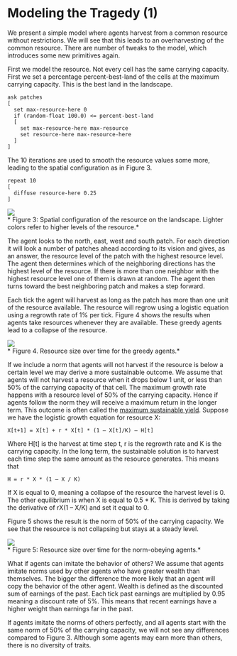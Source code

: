 # Modeling the Tragedy (1)
We present a simple model where agents harvest from a common resource without restrictions. We will see that this leads to an overharvesting of the common resource. There are number of tweaks to the model, which introduces some new primitives again.

First we model the resource. Not every cell has the same carrying capacity. First we set a percentage percent-best-land of the cells at the maximum carrying capacity. This is the best land in the landscape.
```
ask patches
[
  set max-resource-here 0
  if (random-float 100.0) <= percent-best-land
  [
    set max-resource-here max-resource
    set resource-here max-resource-here
  ]
]
```
The 10 iterations are used to smooth the resource values some more, leading to the spatial configuration as in Figure 3.
```
repeat 10
[
  diffuse resource-here 0.25
]
```

![](https://raw.githubusercontent.com/comses/intro-to-abm/master/assets/images/Ch_9_Fig_3.png)<br>*
Figure 3: Spatial configuration of the resource on the landscape. Lighter colors refer to higher levels of the resource.*

The agent looks to the north, east, west and south patch. For each direction it will look a number of patches ahead according to its vision and gives, as an answer, the resource level of the patch with the highest resource level. The agent then determines which of the neighboring directions has the highest level of the resource. If there is more than one neighbor with the highest resource level one of them is drawn at random. The agent then turns toward the best neighboring patch and makes a step forward.

Each tick the agent will harvest as long as the patch has more than one unit of the resource available. The resource will regrow using a logistic equation using a regrowth rate of 1% per tick. Figure 4 shows the results when agents take resources whenever they are available. These greedy agents lead to a collapse of the resource.

![](https://raw.githubusercontent.com/comses/intro-to-abm/master/assets/images/Ch_9_Fig_4.png)<br>*
Figure 4. Resource size over time for the greedy agents.*

If we include a norm that agents will not harvest if the resource is below a certain level we may derive a more sustainable outcome. We assume that agents will not harvest a resource when it drops below 1 unit, or less than 50% of the carrying capacity of that cell. The maximum growth rate happens with a resource level of 50% of the carrying capacity. Hence if agents follow the norm they will receive a maximum return in the longer term. This outcome is often called the [maximum sustainable yield](http://en.wikipedia.org/wiki/Maximum_sustainable_yield).
Suppose we have the logistic growth equation for resource X:
```
X[t+1] = X[t] + r * X[t] * (1 – X[t]/K) – H[t]
```
Where H[t] is the harvest at time step t, r is the regrowth rate and K is the carrying capacity. In the long term, the sustainable solution is to harvest each time step the same amount as the resource generates. This means that
```
H = r * X * (1 – X / K)
```
If X is equal to 0, meaning a collapse of the resource the harvest level is 0. The other equilibrium is when X is equal to 0.5 * K. This is derived by taking the derivative of rX(1 – X/K) and set it equal to 0.

Figure 5 shows the result is the norm of 50% of the carrying capacity. We see that the resource is not collapsing but stays at a steady level.

![](https://raw.githubusercontent.com/comses/intro-to-abm/master/assets/images/Ch_9_Fig_5.png)<br>*
Figure 5: Resource size over time for the norm-obeying agents.*

What if agents can imitate the behavior of others? We assume that agents imitate norms used by other agents who have greater wealth than themselves. The bigger the difference the more likely that an agent will copy the behavior of the other agent. Wealth is defined as the discounted sum of earnings of the past. Each tick past earnings are multiplied by 0.95 meaning a discount rate of 5%. This means that recent earnings have a higher weight than earnings far in the past.

If agents imitate the norms of others perfectly, and all agents start with the same norm of 50% of the carrying capacity, we will not see any differences compared to Figure 3. Although some agents may earn more than others, there is no diversity of traits.


